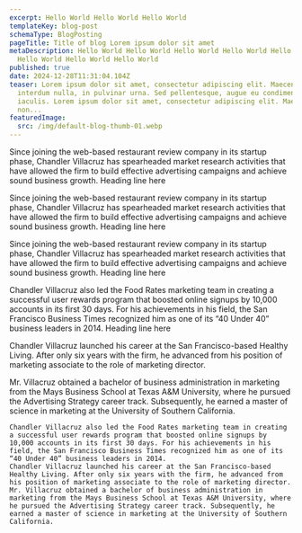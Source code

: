 ```yaml
---
excerpt: Hello World Hello World Hello World
templateKey: blog-post
schemaType: BlogPosting
pageTitle: Title of blog Lorem ipsum dolor sit amet
metaDescription: Hello World Hello World Hello World Hello World Hello World
  Hello World Hello World Hello World
published: true
date: 2024-12-28T11:31:04.104Z
teaser: Lorem ipsum dolor sit amet, consectetur adipiscing elit. Maecenas non
  interdum nulla, in pulvinar urna. Sed pellentesque, augue eu condimentum
  iaculis. Lorem ipsum dolor sit amet, consectetur adipiscing elit. Maecenas
  non...
featuredImage:
  src: /img/default-blog-thumb-01.webp
---
```

Since joining the web-based restaurant review company in its startup phase, Chandler Villacruz has spearheaded market research activities that have allowed the firm to build effective advertising campaigns and achieve sound business growth.
Heading line here

Since joining the web-based restaurant review company in its startup phase, Chandler Villacruz has spearheaded market research activities that have allowed the firm to build effective advertising campaigns and achieve sound business growth.
Heading line here

Since joining the web-based restaurant review company in its startup phase, Chandler Villacruz has spearheaded market research activities that have allowed the firm to build effective advertising campaigns and achieve sound business growth.
Heading line here

Chandler Villacruz also led the Food Rates marketing team in creating a successful user rewards program that boosted online signups by 10,000 accounts in its first 30 days. For his achievements in his field, the San Francisco Business Times recognized him as one of its “40 Under 40” business leaders in 2014.
Heading line here

Chandler Villacruz launched his career at the San Francisco-based Healthy Living. After only six years with the firm, he advanced from his position of marketing associate to the role of marketing director.

Mr. Villacruz obtained a bachelor of business administration in marketing from the Mays Business School at Texas A&M University, where he pursued the Advertising Strategy career track. Subsequently, he earned a master of science in marketing at the University of Southern California.

    Chandler Villacruz also led the Food Rates marketing team in creating a successful user rewards program that boosted online signups by 10,000 accounts in its first 30 days. For his achievements in his field, the San Francisco Business Times recognized him as one of its “40 Under 40” business leaders in 2014.
    Chandler Villacruz launched his career at the San Francisco-based Healthy Living. After only six years with the firm, he advanced from his position of marketing associate to the role of marketing director.
    Mr. Villacruz obtained a bachelor of business administration in marketing from the Mays Business School at Texas A&M University, where he pursued the Advertising Strategy career track. Subsequently, he earned a master of science in marketing at the University of Southern California.
